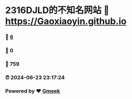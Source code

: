 # 2316DJLD的不知名网站 :link: https://Gaoxiaoyin.github.io 
### :page_facing_up: [6](https://Gaoxiaoyin.github.io/tag.html) 
### :speech_balloon: 0 
### :hibiscus: 759 
### :alarm_clock: 2024-06-23 23:17:24 
### Powered by :heart: [Gmeek](https://github.com/Meekdai/Gmeek)
